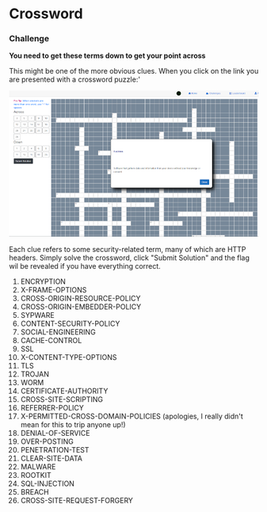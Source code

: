 # Crossword

### Challenge
**You need to get these terms down to get your point across**

This might be one of the more obvious clues. When you click on the link you are presented with a crossword puzzle:'

![Crossword](/images/crossword.png "Crossword puzzle")

Each clue refers to some security-related term, many of which are HTTP headers. Simply solve the crossword, click "Submit Solution" and the flag wil be revealed if you have everything correct.

 1. ENCRYPTION
 2. X-FRAME-OPTIONS
 3. CROSS-ORIGIN-RESOURCE-POLICY
 4. CROSS-ORIGIN-EMBEDDER-POLICY
 5. SYPWARE
 6. CONTENT-SECURITY-POLICY
 7. SOCIAL-ENGINEERING
 8. CACHE-CONTROL
 9. SSL
 10. X-CONTENT-TYPE-OPTIONS
 11. TLS
 12. TROJAN
 13. WORM
 14. CERTIFICATE-AUTHORITY
 15. CROSS-SITE-SCRIPTING
 16. REFERRER-POLICY
 17. X-PERMITTED-CROSS-DOMAIN-POLICIES (apologies, I really didn't mean for this to trip anyone up!)
 18. DENIAL-OF-SERVICE
 19. OVER-POSTING
 20. PENETRATION-TEST
 21. CLEAR-SITE-DATA
 22. MALWARE
 23. ROOTKIT
 24. SQL-INJECTION
 25. BREACH
 26. CROSS-SITE-REQUEST-FORGERY
